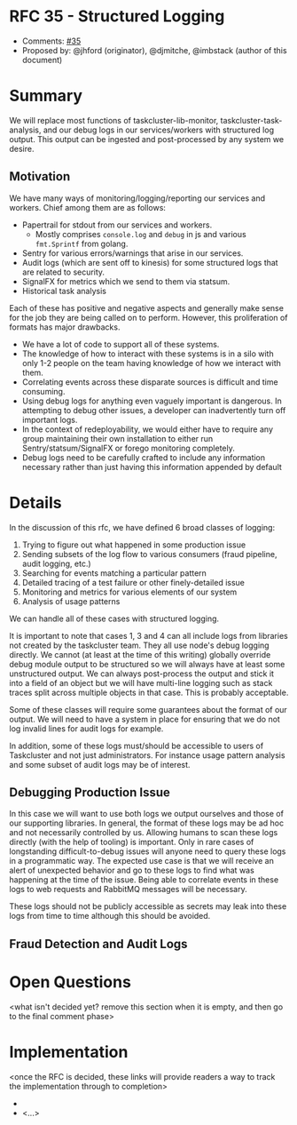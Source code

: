 # RFC 35 - Structured Logging
* Comments: [#35](https://api.github.com/repos/taskcluster/taskcluster-rfcs/issues/35)
* Proposed by: @jhford (originator), @djmitche, @imbstack (author of this document)

# Summary

We will replace most functions of taskcluster-lib-monitor, taskcluster-task-analysis, and our debug
logs in our services/workers with structured log output. This output can be ingested and
post-processed by any system we desire.

## Motivation

We have many ways of monitoring/logging/reporting our services and workers. Chief among them are as follows:

* Papertrail for stdout from our services and workers.
  * Mostly comprises `console.log` and `debug` in js and various `fmt.Sprintf` from golang.
* Sentry for various errors/warnings that arise in our services.
* Audit logs (which are sent off to kinesis) for some structured logs that are related to security.
* SignalFX for metrics which we send to them via statsum.
* Historical task analysis

Each of these has positive and negative aspects and generally make sense for the job they are being
called on to perform. However, this proliferation of formats has major drawbacks.

* We have a lot of code to support all of these systems.
* The knowledge of how to interact with these systems is in a silo with only 1-2 people on the team
  having knowledge of how we interact with them.
* Correlating events across these disparate sources is difficult and time consuming.
* Using debug logs for anything even vaguely important is dangerous. In attempting to debug other
  issues, a developer can inadvertently turn off important logs.
* In the context of redeployability, we would either have to require any group maintaining their own
  installation to either run Sentry/statsum/SignalFX or forego monitoring completely.
* Debug logs need to be carefully crafted to include any information necessary rather than just having
  this information appended by default

# Details

In the discussion of this rfc, we have defined 6 broad classes of logging:

1. Trying to figure out what happened in some production issue
2. Sending subsets of the log flow to various consumers (fraud pipeline, audit logging, etc.)
3. Searching for events matching a particular pattern
4. Detailed tracing of a test failure or other finely-detailed issue
5. Monitoring and metrics for various elements of our system
6. Analysis of usage patterns

We can handle all of these cases with structured logging.

It is important to note that cases 1, 3 and 4 can all include logs from libraries not created
by the taskcluster team. They all use node's debug logging directly. We cannot (at least at the
time of this writing) globally override debug module output to be structured so we will always have
at least some unstructured output. We can always post-process the output and stick it into a field
of an object but we will have multi-line logging such as stack traces split across multiple objects
in that case. This is probably acceptable.

Some of these classes will require some guarantees about the format of our output. We will need to
have a system in place for ensuring that we do not log invalid lines for audit logs for example.

In addition, some of these logs must/should be accessible to users of Taskcluster and not just
administrators. For instance usage pattern analysis and some subset of audit logs may be of interest.

## Debugging Production Issue

In this case we will want to use both logs we output ourselves and those of our supporting libraries.
In general, the format of these logs may be ad hoc and not necessarily controlled by us. Allowing
humans to scan these logs directly (with the help of tooling) is important. Only in rare cases of
longstanding difficult-to-debug issues will anyone need to query these logs in a programmatic way.
The expected use case is that we will receive an alert of unexpected behavior and go to these logs to
find what was happening at the time of the issue. Being able to correlate events in these logs to
web requests and RabbitMQ messages will be necessary.

These logs should not be publicly accessible as secrets may leak into these logs from time to time
although this should be avoided.

## Fraud Detection and Audit Logs



# Open Questions

<what isn't decided yet? remove this section when it is empty, and then go to
the final comment phase>

# Implementation

<once the RFC is decided, these links will provide readers a way to track the
implementation through to completion>

* <link to tracker bug, issue, etc.>
* <...>

